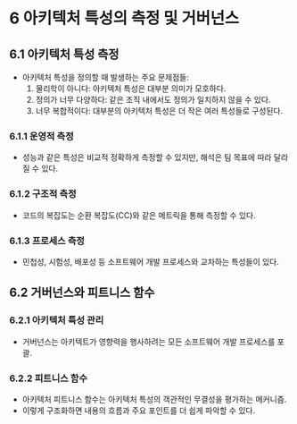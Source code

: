 # 6 아키텍처 특성의 측정 및 거버넌스

## 6.1 아키텍처 특성 측정

- 아키텍처 특성을 정의할 때 발생하는 주요 문제점들:
    1. 물리학이 아니다: 아키텍처 특성은 대부분 의미가 모호하다.
    2. 정의가 너무 다양하다: 같은 조직 내에서도 정의가 일치하지 않을 수 있다.
    3. 너무 복합적이다: 대부분의 아키텍처 특성은 더 작은 여러 특성들로 구성된다.

### 6.1.1 운영적 측정

- 성능과 같은 특성은 비교적 정확하게 측정할 수 있지만, 해석은 팀 목표에 따라 달라질 수 있다.

### 6.1.2 구조적 측정

- 코드의 복잡도는 순환 복잡도(CC)와 같은 메트릭을 통해 측정할 수 있다.

### 6.1.3 프로세스 측정

- 민첩성, 시험성, 배포성 등 소프트웨어 개발 프로세스와 교차하는 특성들이 있다.

## 6.2 거버넌스와 피트니스 함수

### 6.2.1 아키텍처 특성 관리

- 거버넌스는 아키텍트가 영향력을 행사하려는 모든 소프트웨어 개발 프로세스를 포괄.

### 6.2.2 피트니스 함수

- 아키텍처 피트니스 함수는 아키텍처 특성의 객관적인 무결성을 평가하는 메커니즘.
- 이렇게 구조화하면 내용의 흐름과 주요 포인트를 더 쉽게 파악할 수 있다.
